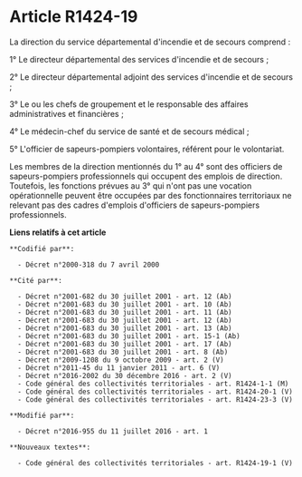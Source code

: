# Article R1424-19

La direction du service départemental d'incendie et de secours comprend : 

1° Le directeur départemental des services d'incendie et de secours ; 

2° Le directeur départemental adjoint des services d'incendie et de secours ; 

3° Le ou les chefs de groupement et le responsable des affaires administratives et financières ; 

4° Le médecin-chef du service de santé et de secours médical ; 

5° L'officier de sapeurs-pompiers volontaires, référent pour le volontariat. 

Les membres de la direction mentionnés du 1° au 4° sont des officiers de sapeurs-pompiers professionnels qui occupent des
emplois de direction. Toutefois, les fonctions prévues au 3° qui n'ont pas une vocation opérationnelle peuvent être occupées
par des fonctionnaires territoriaux ne relevant pas des cadres d'emplois d'officiers de sapeurs-pompiers professionnels.

**Liens relatifs à cet article**

	**Codifié par**:

	  - Décret n°2000-318 du 7 avril 2000

	**Cité par**:

	  - Décret n°2001-682 du 30 juillet 2001 - art. 12 (Ab)
	  - Décret n°2001-683 du 30 juillet 2001 - art. 10 (Ab)
	  - Décret n°2001-683 du 30 juillet 2001 - art. 11 (Ab)
	  - Décret n°2001-683 du 30 juillet 2001 - art. 12 (Ab)
	  - Décret n°2001-683 du 30 juillet 2001 - art. 13 (Ab)
	  - Décret n°2001-683 du 30 juillet 2001 - art. 15-1 (Ab)
	  - Décret n°2001-683 du 30 juillet 2001 - art. 17 (Ab)
	  - Décret n°2001-683 du 30 juillet 2001 - art. 8 (Ab)
	  - Décret n°2009-1208 du 9 octobre 2009 - art. 2 (V)
	  - Décret n°2011-45 du 11 janvier 2011 - art. 6 (V)
	  - Décret n°2016-2002 du 30 décembre 2016 - art. 2 (V)
	  - Code général des collectivités territoriales - art. R1424-1-1 (M)
	  - Code général des collectivités territoriales - art. R1424-20-1 (V)
	  - Code général des collectivités territoriales - art. R1424-23-3 (V)

	**Modifié par**:

	  - Décret n°2016-955 du 11 juillet 2016 - art. 1

	**Nouveaux textes**:

	  - Code général des collectivités territoriales - art. R1424-19-1 (V)
